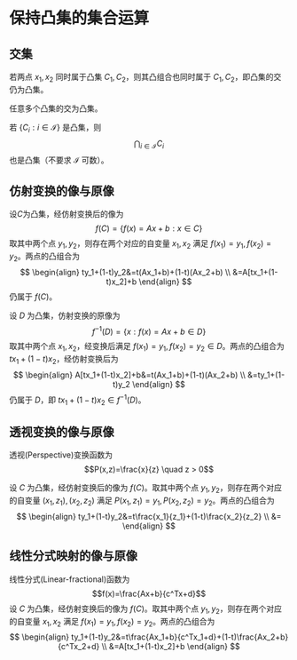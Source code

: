 # 保持凸集的集合运算

## 交集

若两点 $x_1,x_2$ 同时属于凸集 $C_1,C_2$，则其凸组合也同时属于 $C_1,C_2$，即凸集的交仍为凸集。

任意多个凸集的交为凸集。

若 $\{ C_i: i \in \mathcal{I} \}$ 是凸集，则
$$ \bigcap_{i \in \mathcal{I}} C_i $$
也是凸集（不要求 $\mathcal{I}$ 可数）。

## 仿射变换的像与原像

设$C$为凸集，经仿射变换后的像为
$$ f(C)=\{ f(x)=Ax+b : x \in C \} $$
取其中两个点 $y_1,y_2$，则存在两个对应的自变量 $x_1,x_2$ 满足 $f(x_1)=y_1,f(x_2)=y_2$。两点的凸组合为 
$$
\begin{align}
ty_1+(1-t)y_2&=t(Ax_1+b)+(1-t)(Ax_2+b) \\
&=A[tx_1+(1-t)x_2]+b
\end{align}
$$
仍属于 $f(C)$。

设 $D$ 为凸集，仿射变换的原像为
$$ f^{-1}(D)=\{ x :f(x)=Ax+b \in D \} $$
取其中两个点 $x_1,x_2$，经变换后满足 $f(x_1)=y_1,f(x_2)=y_2 \in D$。两点的凸组合为 $tx_1+(1-t)x_2$，经仿射变换后为
$$
\begin{align}
A[tx_1+(1-t)x_2]+b&=t(Ax_1+b)+(1-t)(Ax_2+b) \\
&=ty_1+(1-t)y_2
\end{align}
$$
仍属于 $D$，即 $tx_1+(1-t)x_2 \in f^{-1}(D)$。

## 透视变换的像与原像

透视(Perspective)变换函数为
$$P(x,z)=\frac{x}{z} \quad z > 0$$ 





设 $C$ 为凸集，经仿射变换后的像为 $f(C)$。取其中两个点 $y_1,y_2$，则存在两个对应的自变量 $(x_1,z_1),(x_2,z_2)$ 满足 $P(x_1,z_1)=y_1,P(x_2,z_2)=y_2$。两点的凸组合为
$$
\begin{align}
ty_1+(1-t)y_2&=t\frac{x_1}{z_1}+(1-t)\frac{x_2}{z_2} \\
&=
\end{align}
$$

## 线性分式映射的像与原像

线性分式(Linear-fractional)函数为
$$f(x)=\frac{Ax+b}{c^Tx+d}$$设 $C$ 为凸集，经仿射变换后的像为 $f(C)$。取其中两个点 $y_1,y_2$，则存在两个对应的自变量 $x_1,x_2$ 满足 $f(x_1)=y_1,f(x_2)=y_2$。两点的凸组合为
$$
\begin{align}
ty_1+(1-t)y_2&=t\frac{Ax_1+b}{c^Tx_1+d}+(1-t)\frac{Ax_2+b}{c^Tx_2+d} \\
&=A[tx_1+(1-t)x_2]+b
\end{align}
$$